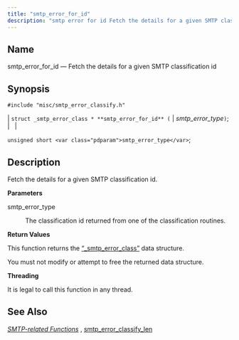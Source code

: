 ```yaml
---
title: "smtp_error_for_id"
description: "smtp error for id Fetch the details for a given SMTP classification id struct smtp error class smtp error for id smtp error type unsigned short smtp error type Fetch the details for a given SMTP classification id smtp error type The classification id returned from one of the classification..."
---
```


<a name="apis.smtp_error_for_id"></a> 
## Name

smtp_error_for_id — Fetch the details for a given SMTP classification id

## Synopsis

`#include "misc/smtp_error_classify.h"`

| `struct _smtp_error_class * **smtp_error_for_id** (` | <var class="pdparam">smtp_error_type</var>`)`; |   |

`unsigned short <var class="pdparam">smtp_error_type</var>`;<a name="idp61952272"></a> 
## Description

Fetch the details for a given SMTP classification id.

**<a name="idp61953504"></a> Parameters**

<dl class="variablelist">

<dt>smtp_error_type</dt>

<dd>

The classification id returned from one of the classification routines.

</dd>

</dl>

**<a name="idp61956304"></a> Return Values**

This function returns the [“_smtp_error_class”](/momentum/3/3-api/structs-smtp-error-class) data structure.

You must not modify or attempt to free the returned data structure.

**<a name="idp61958304"></a> Threading**

It is legal to call this function in any thread.

<a name="idp61959408"></a> 
## See Also

[*SMTP-related Functions*](/momentum/3/3-api/smtp) , [smtp_error_classify_len](/momentum/3/3-api/apis-smtp-error-classify-len)